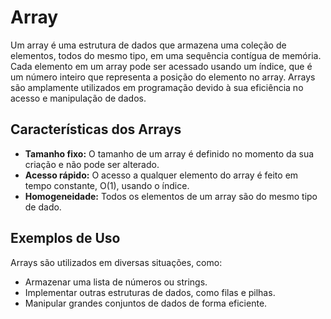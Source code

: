 # Array

Um array é uma estrutura de dados que armazena uma coleção de elementos, todos do mesmo tipo, em uma sequência contígua de memória. Cada elemento em um array pode ser acessado usando um índice, que é um número inteiro que representa a posição do elemento no array. Arrays são amplamente utilizados em programação devido à sua eficiência no acesso e manipulação de dados.

## Características dos Arrays

- **Tamanho fixo:** O tamanho de um array é definido no momento da sua criação e não pode ser alterado.
- **Acesso rápido:** O acesso a qualquer elemento do array é feito em tempo constante, O(1), usando o índice.
- **Homogeneidade:** Todos os elementos de um array são do mesmo tipo de dado.

## Exemplos de Uso

Arrays são utilizados em diversas situações, como:

- Armazenar uma lista de números ou strings.
- Implementar outras estruturas de dados, como filas e pilhas.
- Manipular grandes conjuntos de dados de forma eficiente.
